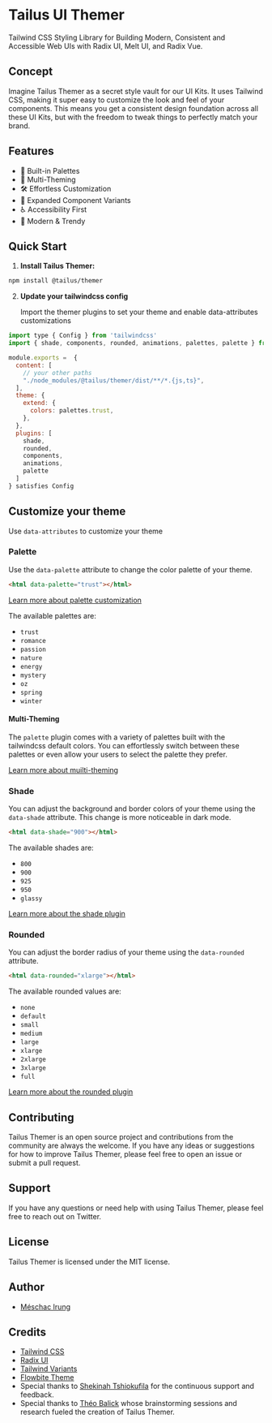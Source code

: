 # Tailus UI Themer

Tailwind CSS Styling Library for Building Modern, Consistent and Accessible Web UIs with Radix UI, Melt UI, and Radix Vue.

## Concept

Imagine Tailus Themer as a secret style vault for our UI Kits. It uses Tailwind CSS, making it super easy to customize the look and feel of your components. This means you get a consistent design foundation across all these UI Kits, but with the freedom to tweak things to perfectly match your brand.

## Features

-   🎨 Built-in Palettes
-   🎨 Multi-Theming
-   🛠️ Effortless Customization
-   🚀 Expanded Component Variants
-   ♿ Accessibility First
-   🌟 Modern & Trendy

## Quick Start

1. **Install Tailus Themer:**

```bash
npm install @tailus/themer
```

2. **Update your tailwindcss config**

    Import the themer plugins to set your theme and enable data-attributes customizations

```javascript
import type { Config } from 'tailwindcss'
import { shade, components, rounded, animations, palettes, palette } from '@tailus/themer'

module.exports =  {
  content: [
    // your other paths
    "./node_modules/@tailus/themer/dist/**/*.{js,ts}",
  ],
  theme: {
    extend: {
      colors: palettes.trust,
    },
  },
  plugins: [
    shade,
    rounded,
    components,
    animations,
    palette
  ]
} satisfies Config
```

## Customize your theme

Use `data-attributes` to customize your theme

### Palette

Use the `data-palette` attribute to change the color palette of your theme.

```html
<html data-palette="trust"></html>
```

[Learn more about palette customization](https://ui.tailus.io/react/theming/palette)

The available palettes are:

-   `trust`
-   `romance`
-   `passion`
-   `nature`
-   `energy`
-   `mystery`
-   `oz`
-   `spring`
-   `winter`

#### Multi-Theming

The `palette` plugin comes with a variety of palettes built with the tailwindcss default colors. You can effortlessly switch between these palettes or even allow your users to select the palette they prefer.

[Learn more about muilti-theming](https://ui.tailus.io/react/theming/palette#multi-theming)

### Shade

You can adjust the background and border colors of your theme using the `data-shade` attribute. This change is more noticeable in dark mode.

```html
<html data-shade="900"></html>
```

The available shades are:

-   `800`
-   `900`
-   `925`
-   `950`
-   `glassy`

[Learn more about the shade plugin](https://ui.tailus.io/react/theming/shade)

### Rounded

You can adjust the border radius of your theme using the `data-rounded` attribute.

```html
<html data-rounded="xlarge"></html>
```

The available rounded values are:

-   `none`
-   `default`
-   `small`
-   `medium`
-   `large`
-   `xlarge`
-   `2xlarge`
-   `3xlarge`
-   `full`

[Learn more about the rounded plugin](https://ui.tailus.io/react/theming/rounded)

## Contributing

Tailus Themer is an open source project and contributions from the community are always the welcome. If you have any ideas or suggestions for how to improve Tailus Themer, please feel free to open an issue or submit a pull request.

## Support

If you have any questions or need help with using Tailus Themer, please feel free to reach out on Twitter.

## License

Tailus Themer is licensed under the MIT license.

## Author

-   [Méschac Irung](https://twitter.com/meschacirung)

## Credits

-   [Tailwind CSS](https://www.tailwindcss.com)
-   [Radix UI](https://www.radix-ui.com/)
-   [Tailwind Variants](https://www.tailwind-variants.org/docs/introduction)
-   [Flowbite Theme](https://flowbite.com/)
-   Special thanks to [Shekinah Tshiokufila](https://twitter.com/tshiokufila) for the continuous support and feedback.
-   Special thanks to [Théo Balick](https://twitter.com/theo_balick) whose brainstorming sessions and research fueled the creation of Tailus Themer.

